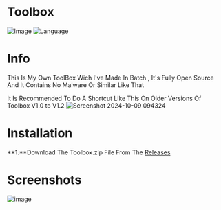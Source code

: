 # Toolbox

![Image](https://github.com/user-attachments/assets/b7dbd5bb-8edf-44c7-9bd1-131ae3142348)
![Language](https://img.shields.io/badge/Language-Batch-FF0000)


# Info

This Is My Own ToolBox Wich I've Made In Batch , It's Fully Open Source And It Contains No Malware Or Similar Like That

It Is Recommended To Do A Shortcut Like This On Older Versions Of Toolbox V1.0 to V1.2
![Screenshot 2024-10-09 094324](https://github.com/user-attachments/assets/f774e1ec-eaba-4594-a449-40112a6de915)

# Installation
**1.**Download The Toolbox.zip File From The [Releases](https://github.com/SimonGhost1012/ToolBox/releases)

# Screenshots

![image](https://github.com/user-attachments/assets/bded4d0f-63a3-44ae-ad96-ea237411b33d)
